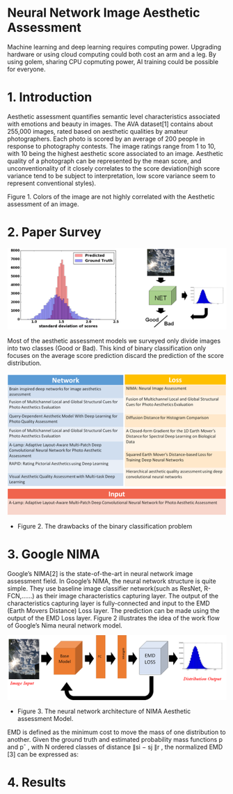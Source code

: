 # Neural Network Image Aesthetic Assessment

Machine learning and deep learning requires computing power. Upgrading hardware or using cloud computing could both cost an arm and a leg. 
By using golem, sharing CPU copmuting power, AI training could be possible for everyone.

# 1. Introduction

Aesthetic assessment quantifies semantic level characteristics associated with emotions and beauty in images. The AVA dataset[1] contains about 255,000 images, rated based on aesthetic qualities by amateur photographers. Each photo is scored by an average of 200 people in response to photography contests. The image ratings range from 1 to 10, with 10 being the highest aesthetic score associated to an image. Aesthetic quality of a photograph can be represented by the mean score, and unconventionality of it closely correlates to the score deviation(high score variance tend to be subject to interpretation, low score variance seem to represent conventional styles).

Figure 1. Colors of the image are not highly correlated with the Aesthetic assessment of an image.

# 2. Paper Survey


![GolemAestheticAssessment](/imgs/F2_1.png)

Most of the aesthetic assessment models we surveyed only divide images into two classes (Good or Bad). This kind of binary classification only focuses on the average score prediction discard the prediction of the score distribution.

![GolemAestheticAssessment](/imgs/F2_2.png)
- Figure 2. The drawbacks of the binary classification problem




# 3. Google NIMA

Google’s NIMA[2] is the state-of-the-art in neural network image assessment field. In Google’s NIMA, the neural network structure is quite simple. They use baseline image classifier network(such as ResNet, R-FCN,......) as their image characteristics capturing layer. The output of the characteristics capturing layer is fully-connected and input to the EMD (Earth Movers Distance) Loss layer. The prediction can be made using the output of the EMD Loss layer. Figure 2 illustrates the idea of the work flow of Google’s Nima neural network model. 

![GolemAestheticAssessment](/imgs/F3_1.png)
- Figure 3. The neural network architecture of NIMA Aesthetic assessment  Model.



EMD is defined as the minimum cost to move the mass of one distribution to another. Given the ground truth and estimated probability mass functions p and pˆ , with N ordered classes of distance ∥si − sj ∥r , the normalized EMD [3] can be expressed as: 

# 4. Results
